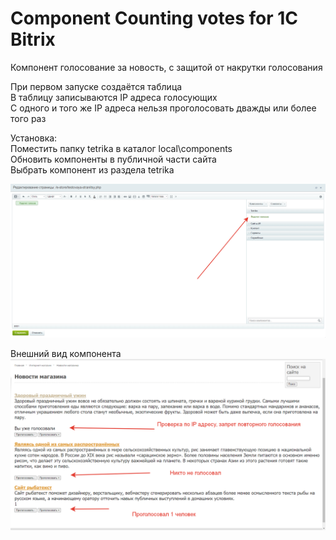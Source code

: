 # Component Counting votes for 1C Bitrix
Компонент голосование за новость, с защитой от накрутки голосования  

При первом запуске создаётся таблица    
В таблицу записываются IP адреса голосующих  
С одного и того же IP адреса нельзя проголосовать дважды или более того раз  

Установка:    
Поместить папку tetrika в каталог local\components    
Обновить компоненты в публичной части сайта    
Выбрать компонент из раздела tetrika    

![alt text](screenshots/01.png "Компонент")    

Внешний вид компонента   
![alt text](screenshots/02.png "Внешний вид компонента")    